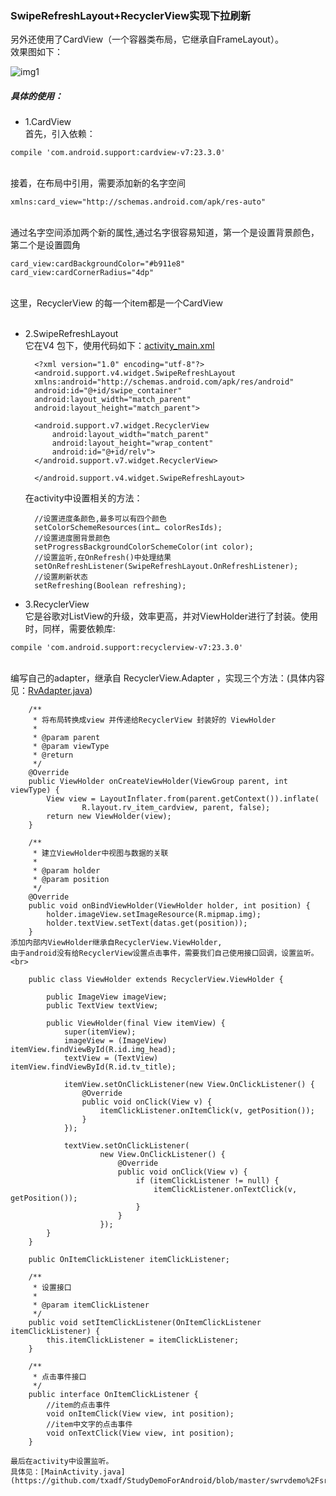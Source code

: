 ### SwipeRefreshLayout+RecyclerView实现下拉刷新
另外还使用了CardView（一个容器类布局，它继承自FrameLayout）。<br/>
效果图如下：

![img1](https://github.com/txadf/StudyDemoForAndroid/blob/master/swrvdemo%2Fart%2F1.gif)


##### 具体的使用：

* 1.CardView<br>
首先，引入依赖：<br>
```
compile 'com.android.support:cardview-v7:23.3.0'
```
<br>接着，在布局中引用，需要添加新的名字空间<br>
```
xmlns:card_view="http://schemas.android.com/apk/res-auto"
```
<br>通过名字空间添加两个新的属性,通过名字很容易知道，第一个是设置背景颜色，第二个是设置圆角<br>
```
card_view:cardBackgroundColor="#b911e8"
card_view:cardCornerRadius="4dp"
```
<br>这里，RecyclerView 的每一个item都是一个CardView<br><br>
* 2.SwipeRefreshLayout<br>
它在V4 包下，使用代码如下：[activity_main.xml](https://github.com/txadf/StudyDemoForAndroid/blob/master/swrvdemo%2Fsrc%2Fmain%2Fres%2Flayout%2Factivity_main.xml)<br>

        <?xml version="1.0" encoding="utf-8"?>
        <android.support.v4.widget.SwipeRefreshLayout
        xmlns:android="http://schemas.android.com/apk/res/android"
        android:id="@+id/swipe_container"
        android:layout_width="match_parent"
        android:layout_height="match_parent">
    
        <android.support.v7.widget.RecyclerView
            android:layout_width="match_parent"
            android:layout_height="wrap_content"
            android:id="@+id/relv">
        </android.support.v7.widget.RecyclerView>
    
        </android.support.v4.widget.SwipeRefreshLayout>
    
    在activity中设置相关的方法：<br>
    
        //设置进度条颜色,最多可以有四个颜色
        setColorSchemeResources(int… colorResIds);
        //设置进度圈背景颜色
        setProgressBackgroundColorSchemeColor(int color);
        //设置监听,在OnRefresh()中处理结果
        setOnRefreshListener(SwipeRefreshLayout.OnRefreshListener);
        //设置刷新状态
        setRefreshing(Boolean refreshing);


* 3.RecyclerView<br>
它是谷歌对ListView的升级，效率更高，并对ViewHolder进行了封装。使用时，同样，需要依赖库:<br>
```
compile 'com.android.support:recyclerview-v7:23.3.0'
``` 
<br>编写自己的adapter，继承自 RecyclerView.Adapter ，实现三个方法：(具体内容见：[RvAdapter.java](https://github.com/txadf/StudyDemoForAndroid/blob/master/swrvdemo%2Fsrc%2Fmain%2Fjava%2Fcn%2Fimtianx%2Fswrvdemo%2FRvAdapter.java))<br>
       
        /**
         * 将布局转换成view 并传递给RecyclerView 封装好的 ViewHolder
         *
         * @param parent
         * @param viewType
         * @return
         */
        @Override
        public ViewHolder onCreateViewHolder(ViewGroup parent, int viewType) {
            View view = LayoutInflater.from(parent.getContext()).inflate(
                    R.layout.rv_item_cardview, parent, false);
            return new ViewHolder(view);
        }
        
        /**
         * 建立ViewHolder中视图与数据的关联
         *
         * @param holder
         * @param position
         */
        @Override
        public void onBindViewHolder(ViewHolder holder, int position) {
            holder.imageView.setImageResource(R.mipmap.img);
            holder.textView.setText(datas.get(position));
        }  
    添加内部内ViewHolder继承自RecyclerView.ViewHolder,
    由于android没有给RecyclerView设置点击事件，需要我们自己使用接口回调，设置监听。<br>
    
        public class ViewHolder extends RecyclerView.ViewHolder {
        
            public ImageView imageView;
            public TextView textView;
        
            public ViewHolder(final View itemView) {
                super(itemView);
                imageView = (ImageView) itemView.findViewById(R.id.img_head);
                textView = (TextView) itemView.findViewById(R.id.tv_title);
        
                itemView.setOnClickListener(new View.OnClickListener() {
                    @Override
                    public void onClick(View v) {
                        itemClickListener.onItemClick(v, getPosition());
                    }
                });
        
                textView.setOnClickListener(
                        new View.OnClickListener() {
                            @Override
                            public void onClick(View v) {
                                if (itemClickListener != null) {
                                    itemClickListener.onTextClick(v, getPosition());
                                }
                            }
                        });
            }
        }
        
        public OnItemClickListener itemClickListener;
        
        /**
         * 设置接口
         *
         * @param itemClickListener
         */
        public void setItemClickListener(OnItemClickListener itemClickListener) {
            this.itemClickListener = itemClickListener;
        }
        
        /**
         * 点击事件接口
         */
        public interface OnItemClickListener {
            //item的点击事件
            void onItemClick(View view, int position);
            //item中文字的点击事件
            void onTextClick(View view, int position);
        }
    
    最后在activity中设置监听。
    具体见：[MainActivity.java](https://github.com/txadf/StudyDemoForAndroid/blob/master/swrvdemo%2Fsrc%2Fmain%2Fjava%2Fcn%2Fimtianx%2Fswrvdemo%2FMainActivity.java)
    

